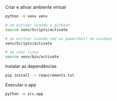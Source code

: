 Criar e ativar ambiente virtual 
```bash
python -m venv venv

# se estiver usando o gitbash
source venv/Scripts/activate

# se estiver usando cmd ou powershell do windows
venv/Scripts/activate

# se usar linux
source venv/bin/activate
```

Instalar as dependências
```bash
pip install -r requirements.txt
```

Executar o app 
```bash
python -m src.app
```
